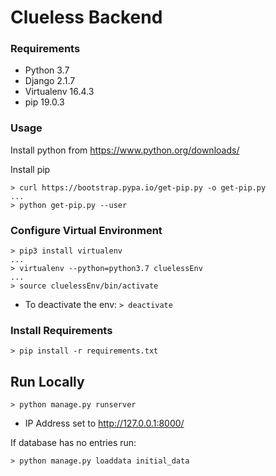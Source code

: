 # Clueless Backend

### Requirements
- Python 3.7
- Django 2.1.7
- Virtualenv 16.4.3
- pip 19.0.3

### Usage

Install python from https://www.python.org/downloads/

Install pip
```
> curl https://bootstrap.pypa.io/get-pip.py -o get-pip.py
...
> python get-pip.py --user
```
### Configure Virtual Environment
```
> pip3 install virtualenv
...
> virtualenv --python=python3.7 cluelessEnv
...
> source cluelessEnv/bin/activate
```
- To deactivate the env: `> deactivate`

### Install Requirements
```
> pip install -r requirements.txt
```

## Run Locally
```
> python manage.py runserver
```
- IP Address set to http://127.0.0.1:8000/

If database has no entries run:
```
> python manage.py loaddata initial_data
```
